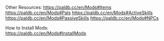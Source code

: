 Other Resources:
	https://paldb.cc/en/Mods#Items
	https://paldb.cc/en/Mods#Pals
	https://paldb.cc/en/Mods#ActiveSkills
	https://paldb.cc/en/Mods#PassiveSkills
	https://paldb.cc/en/Mods#NPCs

How to Install Mods:	
	https://paldb.cc/en/Mods#InstallMods
